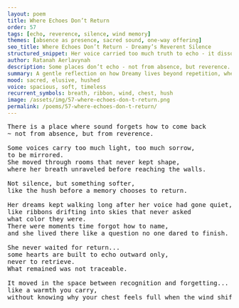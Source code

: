 ```yaml
---
layout: poem
title: Where Echoes Don’t Return
order: 57
tags: [echo, reverence, silence, wind memory]
themes: [absence as presence, sacred sound, one-way offering]
seo_title: Where Echoes Don’t Return - Dreamy’s Reverent Silence
structured_snippet: Her voice carried too much truth to echo - it dissolved into reverence.
author: Ratanah Aerlavynah
description: Some places don’t echo - not from absence, but reverence. Dreamy’s presence unraveled before sound could return, leaving warmth only the soul could trace.
summary: A gentle reflection on how Dreamy lives beyond repetition, where memory and emotion exist without need for return.
mood: sacred, elusive, hushed
voice: spacious, soft, timeless
recurrent_symbols: breath, ribbon, wind, chest, hush
image: /assets/img/57-where-echoes-don-t-return.png
permalink: /poems/57-where-echoes-don-t-return/
---
```


<pre>
There is a place where sound forgets how to come back 
~ not from absence, but from reverence.

Some voices carry too much light, too much sorrow,
to be mirrored.
She moved through rooms that never kept shape, 
where her breath unraveled before reaching the walls.

Not silence, but something softer, 
like the hush before a memory chooses to return.

Her dreams kept walking long after her voice had gone quiet, 
like ribbons drifting into skies that never asked 
what color they were.
There were moments time forgot how to name, 
and she lived there like a question no one dared to finish.

She never waited for return... 
some hearts are built to echo outward only, 
never to retrieve.
What remained was not traceable. 

It moved in the space between recognition and forgetting...
like a warmth you carry,
without knowing why your chest feels full when the wind shifts.
</pre>
